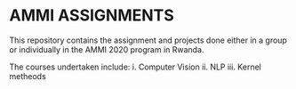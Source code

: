 # AMMI ASSIGNMENTS
This repository contains the assignment and projects done either in a group or individually in the AMMI 2020 program in Rwanda.

The courses undertaken include: 
i. Computer Vision
ii. NLP
iii. Kernel metheods

